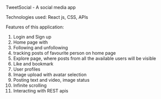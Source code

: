 TweetSocial - A social media app 

Technologies used: 
React js, CSS, APIs

Features of this application: 

1. Login and Sign up
2. Home page with
3. Following and unfollowing
4. tracking posts of favourite person on home page
5. Explore page, where posts from all the available users will be visible
6. Like and bookmark
7. User profiles
8. Image upload with avatar selection
9. Posting text and video, image status
10. Infinite scrolling
11. Interacting with REST apis
    
